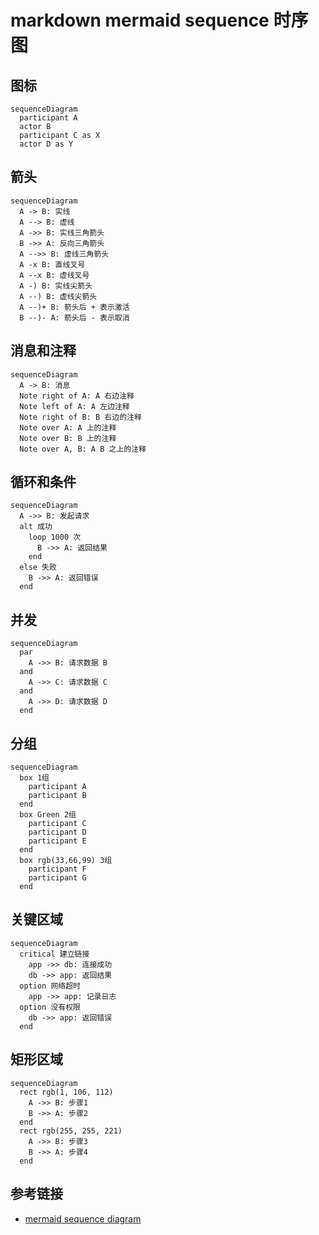 # markdown mermaid sequence 时序图

## 图标

```mermaid
sequenceDiagram
  participant A
  actor B
  participant C as X
  actor D as Y
```

## 箭头

```mermaid
sequenceDiagram
  A -> B: 实线
  A --> B: 虚线
  A ->> B: 实线三角箭头
  B ->> A: 反向三角箭头
  A -->> B: 虚线三角箭头
  A -x B: 直线叉号
  A --x B: 虚线叉号
  A -) B: 实线尖箭头
  A --) B: 虚线尖箭头
  A --)+ B: 箭头后 + 表示激活
  B --)- A: 箭头后 - 表示取消
```

## 消息和注释

```mermaid
sequenceDiagram
  A -> B: 消息
  Note right of A: A 右边注释
  Note left of A: A 左边注释
  Note right of B: B 右边的注释
  Note over A: A 上的注释
  Note over B: B 上的注释
  Note over A, B: A B 之上的注释
```

## 循环和条件

```mermaid
sequenceDiagram
  A ->> B: 发起请求
  alt 成功
    loop 1000 次
      B ->> A: 返回结果
    end
  else 失败
    B ->> A: 返回错误
  end
```

## 并发

```mermaid
sequenceDiagram
  par
    A ->> B: 请求数据 B
  and
    A ->> C: 请求数据 C
  and
    A ->> D: 请求数据 D
  end
```

## 分组

```mermaid
sequenceDiagram
  box 1组
    participant A
    participant B
  end
  box Green 2组
    participant C
    participant D
    participant E
  end
  box rgb(33,66,99) 3组
    participant F
    participant G
  end
```

## 关键区域

```mermaid
sequenceDiagram
  critical 建立链接
    app ->> db: 连接成功
    db ->> app: 返回结果
  option 网络超时
    app ->> app: 记录日志
  option 没有权限
    db ->> app: 返回错误
  end
```

## 矩形区域

```mermaid
sequenceDiagram
  rect rgb(1, 106, 112)
    A ->> B: 步骤1
    B ->> A: 步骤2
  end
  rect rgb(255, 255, 221)
    A ->> B: 步骤3
    B ->> A: 步骤4
  end
```

## 参考链接

- [mermaid sequence diagram](https://mermaid.js.org/syntax/sequenceDiagram.html)
